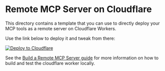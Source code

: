 # Remote MCP Server on Cloudflare

This directory contains a template that you can use to directly deploy your MCP tools as a remote server on Cloudflare Workers.

Use the link below to deploy it and tweak from there:

[![Deploy to Cloudflare](https://deploy.workers.cloudflare.com/button)](https://deploy.workers.cloudflare.com/?url=https://github.com/dackerman/demostore-node/tree/main/packages/cloudflare-worker-template)

See the [Build a Remote MCP Server guide](https://developers.cloudflare.com/agents/guides/remote-mcp-server/) for more information
on how to build and test the cloudflare worker locally.
